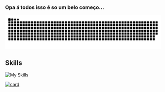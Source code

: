 ### Opa á todos isso é so um belo começo...

![Snake animation of GitHub contribution stats](https://raw.githubusercontent.com/ThaTiemsz/ThaTiemsz/output/snake.svg)

## Skills
![My Skills](https://skillicons.dev/icons?i=python)

[![card](https://github-readme-stats.vercel.app/api?username=foltzbr&theme=default)](https://github.com/anuraghazra/github-readme-stats)



